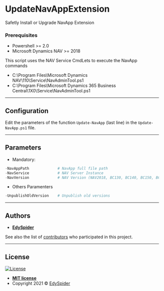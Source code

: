 # UpdateNavAppExtension
Safetly Install or Upgrade NavApp Extension


### Prerequisites
* Powershell >= 2.0
* Microsoft Dynamics NAV >= 2018

This script uses the NAV Service CmdLets to execute the NavApp commands
 - C:\Program Files\Microsoft Dynamics NAV\110\Service\NavAdminTool.ps1
 - C:\Program Files\Microsoft Dynamics 365 Business Central\1X0\Service\NavAdminTool.ps1

---

## Configuration
Edit the parameters of the function ``Update-NavApp`` (last line) in the `Update-NavApp.ps1` file.

---

## Parameters
* Mandatory:
```powershell
-NavAppPath             # NavApp full file path
-NavService             # NAV Server Instance
-NavVersion             # NAV Version (NAV2018, BC130, BC140, BC150, BC160, BC170, BC180)
```

* Others Paramenters
```powershell
-UnpublishOldVersion    # Unpublish old versions
```

---

## Authors

* [**EdySpider**](https://github.com/edyspider)

See also the list of [contributors](https://github.com/edyspider/UpdateNavAppExtension/contributors) who participated in this project.

---

## License

[![License](http://img.shields.io/:license-mit-blue.svg?style=flat-square)](http://badges.mit-license.org)

- **[MIT license](https://github.com/edyspider/UpdateNavAppExtension/blob/master/LICENSE)**
- Copyright 2021 © <a href="https://github.com/edyspider/" target="_blank">EdySpider
